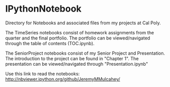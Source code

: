 IPythonNotebook
===============

Directory for Notebooks and associated files from my projects at Cal Poly.

The TimeSeries notebooks consist of homework assignments from the quarter and the final portfolio. The portfolio can be viewed/navigated through the table of contents (TOC.ipynb).

The SeniorProject notebooks consist of my Senior Project and Presentation. The introduction to the project can be found in "Chapter 1". The presentation can be viewed/navigated through "Presentation.ipynb" 

Use this link to read the notebooks:
http://nbviewer.ipython.org/github/JeremyMMulcahey/
